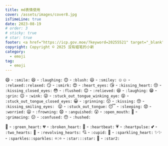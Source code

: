 ```yaml
---
title: md表情使用
cover: /assets/images/cover8.jpg
isTimeLine: true
date: 2023-08-19
# order: 3
# sticky: true
# star: true
footer: <a href="https://icp.gov.moe/?keyword=20255521" target="_blank">萌 ICP 备 20255521 号</a>
copyright: Copyright © 2025 没有蜡笔的小新
category:
  - emoji
tag:
  - emoji
---
```


:smile: - `:smile:`
:laughing: - `:laughing:`
:blush: - `:blush:`
:smiley: - `:smiley:`
:relaxed::relaxed: - `:relaxed::relaxed:`
:smirk: - `:smirk:`
:heart_eyes: - `:heart_eyes:`
:kissing_heart: - `:kissing_heart:`
:kissing_closed_eyes: - `:kissing_closed_eyes:`
:flushed: - `:flushed:`
:relieved: - `:relieved:`
:laughing: - `:laughing:`
:grin: - `:grin:`
:wink: - `:wink:`
:stuck_out_tongue_winking_eye: - `:stuck_out_tongue_winking_eye:`
:stuck_out_tongue_closed_eyes: - `:stuck_out_tongue_closed_eyes:`
:grinning: - `:grinning:`
:kissing: - `:kissing:`
:kissing_smiling_eyes: - `:kissing_smiling_eyes: `
:stuck_out_tongue: - `:stuck_out_tongue:`
:sleeping: - `:sleeping:`
:worried: - `:worried:`
:frowning: - `:frowning:`
:anguished: - `:anguished:`
:open_mouth: - `:open_mouth:`
:grimacing: - `:grimacing:`
:confused: - `:confused:`
:hushed: - `:hushed:`

<!-- :expressionless: - `:面无表情:`
:unamused: - `:无趣:`
:sweat_smile: - `:尬笑:`
:sweat: - `:流汗:`
:disappointed_relieved: - `:如释重负:`
:weary: - `:疲倦:`
:pensive: - `:忧郁:`
:disappointed: - `:失望:`
:confounded: - `:困惑:`
:fearful: - `:惊恐:`
:cold_sweat: - `:冒冷汗:`
:persevere: - `:坚忍:`
:cry: - `:哭:`
:sob: - `:哭泣:`
:joy: - `:笑哭:`
:astonished: - `:惊讶:`
:scream: - `:尖叫:`
:tired_face: - `:累:`
:angry: - `:愤怒:`
:rage: - `:怒:`
:triumph: - `:获胜:`
:sleepy: - `:昏昏欲睡:`
:yum: - `:美味:`
:mask: - `:面具:`
:sunglasses: - `:太阳镜:`
:dizzy_face: - `:头晕目眩:`
:imp: - `:小淘气:`
:smiling_imp: - `:微笑的小鬼:`
:neutral_face: - `:表情平淡:`
:no_mouth: - `:禁止出声:`
:innocent: - `:懵圈:`
:alien: - `:外星人:`
:yellow_heart: - `:黄色心:`
:blue_heart: - `:蓝色心:`
:purple_heart: - `:紫色心:`
:heart::heart: - `:心::心:` -->

:green_heart: - `:green_heart:`
:broken_heart: - `:broken_heart:`
:heartbeat: - `:heartbeat:`
:heartpulse: - `:heartpulse:`
:two_hearts: - `:two_hearts:`
:revolving_hearts: - `:revolving_hearts:`
:cupid: - `:cupid:`
:sparkling_heart: - `:sparkling_heart:`
:sparkles::sparkles: - `:sparkles::sparkles:`
:star::️:star: - `:star::️:star:`
:star2: - `:star2:`
